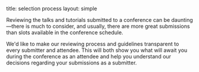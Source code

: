 title: selection process
layout: simple

Reviewing the talks and tutorials submitted to a conference can be daunting—there is much to consider, and usually, there are more great submissions than slots available in the conference schedule.

We'd like to make our reviewing process and guidelines transparent to every submitter and attendee. This will both show you what will await you during the conference as an attendee and help you understand our decisions regarding your submissions as a submitter.

